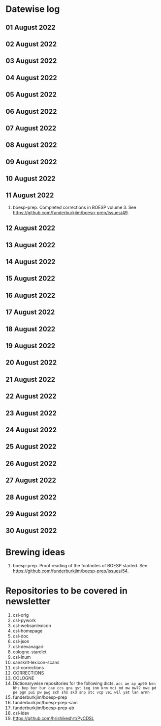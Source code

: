 # Datewise log

## 01 August 2022

## 02 August 2022

## 03 August 2022

## 04 August 2022

## 05 August 2022

## 06 August 2022

## 07 August 2022

## 08 August 2022

## 09 August 2022

## 10 August 2022

## 11 August 2022

1. boesp-prep. Completed corrections in BOESP volume 3. See https://github.com/funderburkjim/boesp-prep/issues/49.

## 12 August 2022

## 13 August 2022

## 14 August 2022

## 15 August 2022

## 16 August 2022

## 17 August 2022

## 18 August 2022

## 19 August 2022

## 20 August 2022

## 21 August 2022

## 22 August 2022

## 23 August 2022

## 24 August 2022

## 25 August 2022

## 26 August 2022

## 27 August 2022

## 28 August 2022

## 29 August 2022

## 30 August 2022


# Brewing ideas

1. boesp-prep. Proof reading of the footnotes of BOESP started. See https://github.com/funderburkjim/boesp-prep/issues/54.

# Repositories to be covered in newsletter

1. csl-orig
2. csl-pywork
3. csl-websanlexicon
4. csl-homepage
5. csl-doc
6. csl-json
7. csl-devanagari
8. cologne-stardict
9. csl-lnum
10. sanskrit-lexicon-scans
11. csl-corrections
12. CORRECTIONS
13. COLOGNE
14. Dictionarywise repositories for the following dicts. 
`acc ae ap ap90 ben bhs bop bor bur cae ccs gra gst ieg inm krm mci md mw mw72 mwe pd pe pgn pui pw pwg sch shs skd snp stc vcp vei wil yat lan armh`
15. funderburkjim/boesp-prep
16. funderburkjim/boesp-prep-sam
17. funderburkjim/boesp-prep-ab
18. csl-ldev
19. https://github.com/hrishikeshrt/PyCDSL
